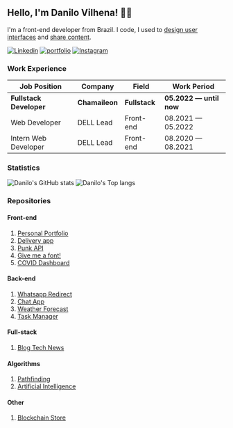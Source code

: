 ## Hello, I'm Danilo Vilhena! 👋🏼

I'm a front-end developer from Brazil. I code, I used to [design user interfaces](https://danilovilhena.com/#designs) and [share content](https://instagram.com/dev_danilo).

<a href="https://www.linkedin.com/in/danilo-vilhena/en">![Linkedin](https://img.shields.io/badge/LinkedIn-0077B5?style=for-the-badge&logo=linkedin&logoColor=white)</a>
<a href="https://danilovilhena.com/">![portfolio](https://img.shields.io/badge/Portfolio-4d1a7f?style=for-the-badge&logo=Portfolio&logoColor=white)</a>
<a href="https://www.instagram.com/dev_danilo/">![Instagram](https://img.shields.io/badge/Instagram-E4405F?style=for-the-badge&logo=instagram&logoColor=white)</a>

### Work Experience
| Job Position                     | Company            | Field                        | Work Period                |
| -------------------------------- | ------------------ | ---------------------------- | -------------------------- |
| **Fullstack Developer**  | **Chamaileon**     | **Fullstack**                | **05.2022 — until now**    |
| Web Developer                    | DELL Lead          | Front-end                    | 08.2021 — 05.2022          |
| Intern Web Developer             | DELL Lead          | Front-end                    | 08.2020 — 08.2021          |

### Statistics

![Danilo's GitHub stats](https://github-readme-stats.vercel.app/api?username=danilovilhena&show_icons=true&theme=react)
![Danilo's Top langs](https://github-readme-stats.vercel.app/api/top-langs/?username=danilovilhena&theme=react&layout=compact)

### Repositories

#### Front-end
1. [Personal Portfolio](https://github.com/danilovilhena/vilhena-portfolio-v2)
2. [Delivery app](https://github.com/danilovilhena/cardapio-online)
3. [Punk API](https://github.com/danilovilhena/punk-api)
4. [Give me a font!](https://github.com/danilovilhena/give-me-a-font)
5. [COVID Dashboard](https://github.com/danilovilhena/angular-covid-dashboard)

#### Back-end
1. [Whatsapp Redirect](https://github.com/danilovilhena/whatsapp-redirect)
2. [Chat App](https://github.com/danilovilhena/node-chat-app)
3. [Weather Forecast](https://github.com/danilovilhena/node-weather-forecast-website)
4. [Task Manager](https://github.com/danilovilhena/node-task-manager-api)

#### Full-stack
1. [Blog Tech News](https://github.com/danilovilhena/angular-express-blog)

#### Algorithms
1. [Pathfinding](https://github.com/danilovilhena/buscas-grafos)
2. [Artificial Intelligence](https://github.com/danilovilhena/ladrao-poupador)

#### Other
1. [Blockchain Store](https://github.com/danilovilhena/blockchain-store)
